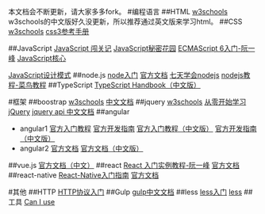 本文档会不断更新，请大家多多fork。
#编程语言
##HTML
[w3schools](http://w3schools.bootcss.com/html/default.html)
w3schools的中文版好久没更新，所以推荐通过英文版来学习html。
##CSS
[w3schools](http://w3schools.bootcss.com/css/default.html)
[css3参考手册](http://www.phpstudy.net/css3/)

##JavaScript
[JavaScript 闯关记](http://www.jianshu.com/p/83bd92538634)
[JavaScript秘密花园](http://bonsaiden.github.io/JavaScript-Garden/zh/)
[ECMAScript 6入门-阮一峰](http://es6.ruanyifeng.com/#README)
[JavaScript核心](http://weizhifeng.net/javascript-the-core.html)

[JavaScript设计模式](http://www.alloyteam.com/2012/10/common-javascript-design-patterns/)
##node.js
[node入门](http://www.nodebeginner.org/index-zh-cn.html)
[官方文档](https://nodejs.org/api/)
[七天学会nodejs](https://nqdeng.github.io/7-days-nodejs/)
[nodejs教程-菜鸟教程](http://www.runoob.com/nodejs/nodejs-tutorial.html)
##TypeScript
[TypeScript Handbook（中文版）](https://zhongsp.gitbooks.io/typescript-handbook/content/)


#框架
##boostrap
[w3schools](http://w3schools.bootcss.com/bootstrap/default.html)
[中文文档](http://v3.bootcss.com/getting-started/)
##jquery
[w3schools](http://w3schools.bootcss.com/jquery/default.html)
[从零开始学习jQuery](http://www.cnblogs.com/zhangziqiu/archive/2009/04/30/jQuery-Learn-1.html)
[jquery api 中文文档](http://www.jquery123.com/)
##angular

- angular1
[官方入门教程](https://docs.angularjs.org/tutorial)
[官方开发指南](https://docs.angularjs.org/guide)
[官方入门教程（中文版）](http://community.angular.cn/T006)
[官方开发指南（中文版）](http://community.angular.cn/T008)
- angular2
[官方文档](https://angular.io/docs/ts/latest/quickstart.html)
[官方文档（中文版）](https://angular.cn/docs/ts/latest/quickstart.html)

##vue.js
[官方文档（中文）](http://cn.vuejs.org/v2/guide/)
##react
[React 入门实例教程-阮一峰](http://www.ruanyifeng.com/blog/2015/03/react.html)
[官方文档](https://facebook.github.io/react/docs/installation.html)
##react-native
[React-Native入门指南](https://github.com/vczero/react-native-lesson)
[官方文档](https://facebook.github.io/react-native/docs/getting-started.html)

#其他
##HTTP
[HTTP协议入门](http://www.ruanyifeng.com/blog/2016/08/http.html)
##Gulp
[gulp中文文档](http://www.gulpjs.com.cn/docs/)
##less
[less入门](http://www.runoob.com/manual/lessguide/)
[less](http://www.bootcss.com/p/lesscss/)
##工具
[Can I use](http://caniuse.com/)
